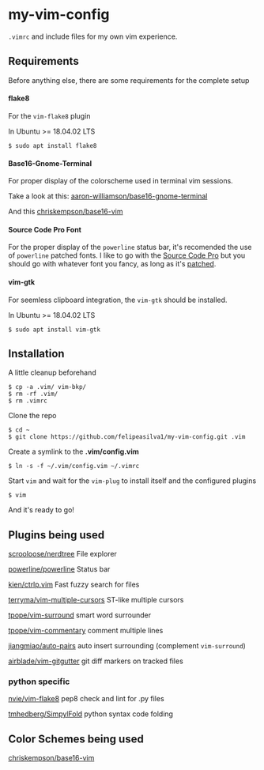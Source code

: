 # my-vim-config

`.vimrc` and include files for my own vim experience.

## Requirements

Before anything else, there are some requirements for the complete setup

#### flake8

For the `vim-flake8` plugin

In Ubuntu >= 18.04.02 LTS

	$ sudo apt install flake8

#### Base16-Gnome-Terminal

For proper display of the colorscheme used in terminal vim sessions.

Take a look at this: [aaron-williamson/base16-gnome-terminal](https://github.com/aaron-williamson/base16-gnome-terminal)  

And this [chriskempson/base16-vim](https://github.com/chriskempson/base16-vim)

#### Source Code Pro Font

For the proper display of the `powerline` status bar, it's recomended the use of `powerline` patched fonts. I like to go with the [Source Code Pro](https://fonts.google.com/specimen/Source+Code+Pro?selection.family=Source+Code+Pro) but you should go with whatever font you fancy, as long as it's [patched](https://github.com/powerline/fonts).

#### vim-gtk

For seemless clipboard integration, the `vim-gtk` should be installed.

In Ubuntu >= 18.04.02 LTS

	$ sudo apt install vim-gtk

## Installation

A little cleanup beforehand

	$ cp -a .vim/ vim-bkp/
	$ rm -rf .vim/
	$ rm .vimrc

Clone the repo

	$ cd ~
	$ git clone https://github.com/felipeasilva1/my-vim-config.git .vim

Create a symlink to the **.vim/config.vim**

	$ ln -s -f ~/.vim/config.vim ~/.vimrc

Start `vim` and wait for the `vim-plug` to install itself and the configured plugins

	$ vim

And it's ready to go!

## Plugins being used

[scrooloose/nerdtree](https://github.com/scrooloose/nerdtree) File explorer

[powerline/powerline](https://github.com/powerline/powerline) Status bar

[kien/ctrlp.vim](https://github.com/kien/ctrlp.vim) Fast fuzzy search for files

[terryma/vim-multiple-cursors](https://github.com/terryma/vim-multiple-cursors) ST-like multiple cursors

[tpope/vim-surround](https://github.com/tpope/vim-surround) smart word surrounder

[tpope/vim-commentary](https://github.com/tpope/vim-commentary) comment multiple lines

[jiangmiao/auto-pairs](https://github.com/jiangmiao/auto-pairs) auto insert surrounding (complement `vim-surround`)

[airblade/vim-gitgutter](https://github.com/airblade/vim-gitgutter) git diff markers on tracked files

### python specific

[nvie/vim-flake8](https://github.com/nvie/vim-flake8) pep8 check and lint for .py files

[tmhedberg/SimpylFold](https://github.com/tmhedberg/SimpylFold) python syntax code folding

## Color Schemes being used

[chriskempson/base16-vim](https://github.com/chriskempson/base16-vim)
